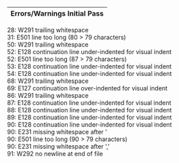 |**Errors/Warnings Initial Pass**|
|:------|
28: W291 trailing whitespace<br>
31: E501 line too long (80 > 79 characters)<br>
50: W291 trailing whitespace<br>
52: E128 continuation line under-indented for visual indent<br>
52: E501 line too long (87 > 79 characters)<br>
53: E128 continuation line under-indented for visual indent<br>
54: E128 continuation line under-indented for visual indent<br>
68: W291 trailing whitespace<br>
69: E127 continuation line over-indented for visual indent<br>
86: W291 trailing whitespace<br>
87: E128 continuation line under-indented for visual indent<br>
88: E128 continuation line under-indented for visual indent<br>
89: E128 continuation line under-indented for visual indent<br>
90: E128 continuation line under-indented for visual indent<br>
90: E231 missing whitespace after '<br>
90: E501 line too long (90 > 79 characters)<br>
90: E231 missing whitespace after ','<br>
91: W292 no newline at end of file<br>